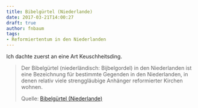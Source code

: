 ```yaml
---
title: Bibelgürtel (Niederlande)
date: 2017-03-21T14:00:27
draft: true
author: fnbaum
tags:
- Reformiertentum in den Niederlanden
---
```


Ich dachte zuerst an eine Art Keuschheitsding.

> Der Bibelgürtel (niederländisch: Bijbelgordel) in den Niederlanden ist eine
> Bezeichnung für bestimmte Gegenden in den Niederlanden, in denen relativ viele
> strenggläubige Anhänger reformierter Kirchen wohnen.
>
> Quelle: [Bibelgürtel (Niederlande)](https://de.wikipedia.org/wiki/Bibelgürtel_(Niederlande))
